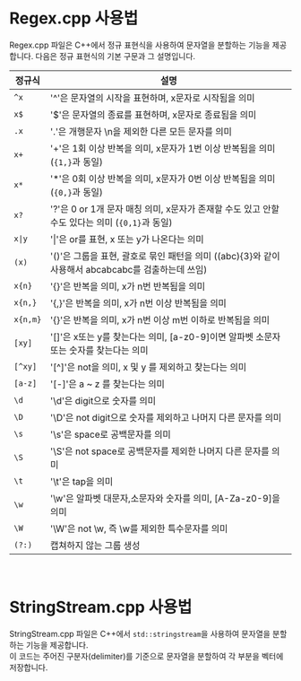 # Regex.cpp 사용법

Regex.cpp 파일은 C++에서 정규 표현식을 사용하여 문자열을 분할하는 기능을 제공합니다. 다음은 정규 표현식의 기본 구문과 그 설명입니다.

| 정규식 | 설명 |
|--------|------|
| `^x` | '^'은 문자열의 시작을 표현하며, x문자로 시작됨을 의미 |
| `x$` | '$'은 문자열의 종료를 표현하며, x문자로 종료됨을 의미 |
| `.x` | '.'은 개행문자 \n을 제외한 다른 모든 문자를 의미 |
| `x+` | '+'은 1회 이상 반복을 의미, x문자가 1번 이상 반복됨을 의미 (`{1,}`과 동일) |
| `x*` | '*'은 0회 이상 반복을 의미, x문자가 0번 이상 반복됨을 의미 (`{0,}`과 동일) |
| `x?` | '?'은 0 or 1개 문자 매칭 의미, x문자가 존재할 수도 있고 안할수도 있다는 의미 (`{0,1}`과 동일) |
| `x\|y` | '\|'은 or를 표현, x 또는 y가 나온다는 의미 |
| `(x)` | '()'은 그룹을 표현, 괄호로 묶인 패턴을 의미 ((abc){3}와 같이 사용해서 abcabcabc를 검출하는데 쓰임) |
| `x{n}` | '{}'은 반복을 의미, x가 n번 반복됨을 의미 |
| `x{n,}` | '{,}'은 반복을 의미, x가 n번 이상 반복됨을 의미 |
| `x{n,m}` | '{}'은 반복을 의미, x가 n번 이상 m번 이하로 반복됨을 의미 |
| `[xy]` | '[]'은 x또는 y를 찾는다는 의미, [a-z0-9]이면 알파벳 소문자 또는 숫자를 찾는다는 의미 |
| `[^xy]` | '[^]'은 not을 의미, x 및 y 를 제외하고 찾는다는 의미 |
| `[a-z]` | '[-]'은 a ~ z 를 찾는다는 의미 |
| `\d` | '\d'은 digit으로 숫자를 의미 |
| `\D` | '\D'은 not digit으로 숫자를 제외하고 나머지 다른 문자를 의미 |
| `\s` | '\s'은 space로 공백문자를 의미 |
| `\S` | '\S'은 not space로 공백문자를 제외한 나머지 다른 문자를 의미 |
| `\t` | '\t'은 tap을 의미 |
| `\w` | '\w'은 알파벳 대문자,소문자와 숫자를 의미, [A-Za-z0-9]을 의미 |
| `\W` | '\W'은 not \w, 즉 \w를 제외한 특수문자를 의미 |
| `(?:)` | 캡쳐하지 않는 그룹 생성 |


</br>

# StringStream.cpp 사용법

StringStream.cpp 파일은 C++에서 `std::stringstream`을 사용하여 문자열을 분할하는 기능을 제공합니다.</br>
이 코드는 주어진 구분자(delimiter)를 기준으로 문자열을 분할하여 각 부분을 벡터에 저장합니다.</br>
